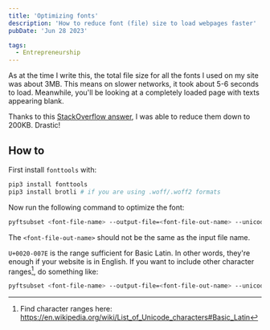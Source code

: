 ```yaml
---
title: 'Optimizing fonts'
description: 'How to reduce font (file) size to load webpages faster'
pubDate: 'Jun 28 2023'

tags:
  - Entrepreneurship
---
```


As at the time I write this, the total file size for all the fonts I used on my site was about 3MB. This means on slower networks, it took about 5-6 seconds to load. Meanwhile, you'll be looking at a completely loaded page with texts appearing blank.

Thanks to this [StackOverflow answer](https://stackoverflow.com/a/66238793/4803261), I was able to reduce them down to 200KB. Drastic!

## How to

First install `fonttools` with:

```sh
pip3 install fonttools
pip3 install brotli # if you are using .woff/.woff2 formats
```

Now run the following command to optimize the font:

```sh
pyftsubset <font-file-name> --output-file=<font-file-out-name> --unicodes=U+0020-007E
```

The `<font-file-out-name>` should not be the same as the input file name.

`U+0020-007E` is the range sufficient for Basic Latin. In other words, they're enough if your website is in English. If you want to include other character ranges[^1], do something like:

```sh
pyftsubset <font-file-name> --output-file=<font-file-out-name> --unicodes=U+0020-007E,U+00A0-00FF
```

[^1]: Find character ranges here: https://en.wikipedia.org/wiki/List_of_Unicode_characters#Basic_Latin
